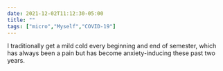 ```yaml
---
date: 2021-12-02T11:12:30-05:00
title: ""
tags: ["micro","Myself","COVID-19"]
---
```

I traditionally get a mild cold every beginning and end of semester, which has always been a pain but has become anxiety-inducing these past two years.
